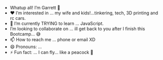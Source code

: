 - Whatup all! I’m Garrett 👊
- ❤ I’m interested in ... my wife and kids!...tinkering, tech, 3D printing and rc cars.
- 🌱 I’m currently TRYING to learn ... JavaScript.
- I’m looking to collaborate on ...  ill get back to you after I finish this Bootcamp... 😅
- 📫 How to reach me ... phone or email XD
- 😄 Pronouns: ...
- ⚡ Fun fact: ... I can fly... like a peacock 👀 

<!---
Hawk-PDX/Hawk-PDX is a ✨ special ✨ repository because its `README.md` (this file) appears on your GitHub profile.
You can click the Preview link to take a look at your changes.
--->
